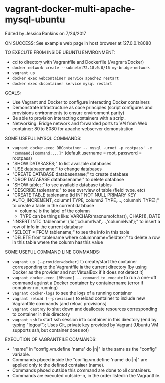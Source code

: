 # vagrant-docker-multi-apache-mysql-ubuntu

Edited by Jessica Rankins on 7/24/2017

ON SUCCESS:		See example web page in host browser at 127.0.0.1:8080

TO EXECUTE FROM INSIDE UBUNTU ENVIRONMENT:
- cd to directory with Vagrantfile and Dockerfile (/vagrant/Docker)
- ```docker network create --subnet=172.18.0.0/16 my-bridge-network```
- ```vagrant up```
- ```docker exec webcontainer service apache2 restart```
- ```docker exec dbcontainer service mysql restart```

GOALS:
- Use Vagrant and Docker to configure interacting Docker containers
- Demonstrate Infrastructure as code principles (script configures 
		and provisions environments to ensure environment parity)
- Be able to provision interacting containers with a script.
- Networking: 
		Bridge network and forwarded ports to VM from Web container: 
		80 to 8080 for apache webserver demonstration
		
SOME USEFUL MYSQL COMMANDS:
- ```vagrant docker-exec DBContainer -- mysql -uroot -p'rootpass' -e "command;[command;...]"```
		(default username = root, password = rootpass)
- "SHOW DATABASES;" to list available databases
- "USE databasename;" to change databases
- "CREATE DATABASE databasename;" to create database 
- "DROP DATABASE databasename;" to delete database
- "SHOW tables;" to see available database tables
- "DESCRIBE tablename;" to see overview of table (field, type, etc)
- "CREATE TABLE tablename (id INT NOT NULL PRIMARY KEY AUTO_INCREMENT,
		column1 TYPE, column2 TYPE,..., columnN TYPE);" to create a table in the current database
  - columnJ is the label of the column
  - TYPE can be things like: VARCHAR(maxnumofchars), CHAR(1), DATE
- "INSERT INTO 'tablename' ('id','column1val',...,'columnNval');" to 
		insert a row of info in the current database
- "SELECT * FROM tablename;" to see the info in this table
- "DELETE from tablename where columnname=fieldtext;" to delete a row
		in this table where the column has this value
		
SOME USEFUL COMMAND LINE COMMANDS:
- ```vagrant up [--provider=docker]``` to create/start the container 
		corresponding to the Vagrantfile in the current directory [by using
		Docker as the provider and not VirtualBox if it does not detect it]
- ```vagrant docker-exec [VMname] -- command_to_execute``` to run a 
		one-off command against a Docker container by containername
		(error if container not running)
- ```vagrant docker-logs``` to see the logs of a running container
- ```vagrant reload [--provision]``` to reload container to include new 
		Vagrantfile commands [and reload provisions]
- ```vagrant destroy``` to shut down and deallocate resources corresponding 
		to container in this directory
- ```vagrant ssh``` to start ssh session into container in this directory 
		(end by typing "logout"); Uses Git, private key provided by Vagrant
		(Ubuntu VM supports ssh, but container does not)

EXECUTION OF VAGRANTFILE COMMANDS:
- "name" in "config.vm.define 'name' do |n|" is the same as the
		"config" variable.
- Commands placed inside the "config.vm.define 'name' do |n|" are
		applied only to the defined container (name).
- Commands placed outside this command are done to all containers.
- Commands are executed outside-in, in the order listed in the
		Vagrantfile.

